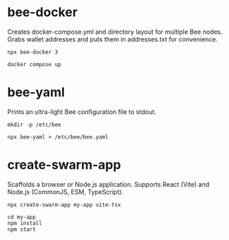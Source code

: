 # bee-docker

Creates docker-compose.yml and directory layout for multiple Bee nodes. Grabs wallet addresses and puts them in addresses.txt for convenience.

```
npx bee-docker 3

docker compose up
```

# bee-yaml

Prints an ultra-light Bee configuration file to stdout.

```
mkdir -p /etc/bee

npx bee-yaml > /etc/bee/bee.yaml
```

# create-swarm-app

Scaffolds a browser or Node.js application. Supports React (Vite) and Node.js (CommonJS, ESM, TypeScript).

```
npx create-swarm-app my-app vite-tsx

cd my-app
npm install
npm start
```
